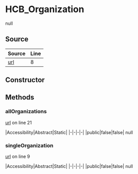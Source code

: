 # HCB_Organization

null
## Source
|Source|Line|
|-|-|
|[url](https://github.com/devramsean0/hcb.js/blob/95e73bf/src/api_endpoints/organization.ts#L8)|8|
## Constructor
## Methods
### allOrganizations
[url](https://github.com/devramsean0/hcb.js/blob/95e73bf/src/api_endpoints/organization.ts#L21) on line 21  

|Accessibility|Abstract|Static|
|-|-|-|-|
|public|false|false|
null

### singleOrganization
[url](https://github.com/devramsean0/hcb.js/blob/95e73bf/src/api_endpoints/organization.ts#L9) on line 9  

|Accessibility|Abstract|Static|
|-|-|-|-|
|public|false|false|
null
